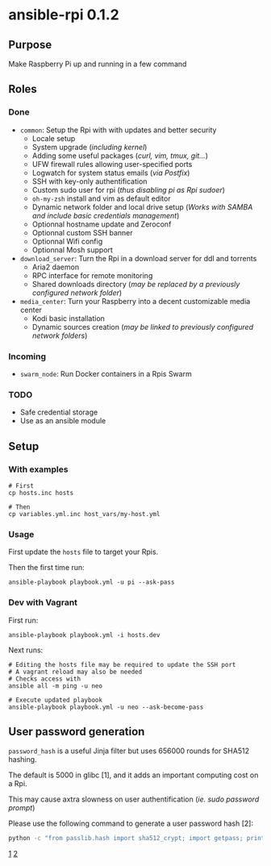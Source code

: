 # ansible-rpi 0.1.2

## Purpose

Make Raspberry Pi up and running in a few command

## Roles

### Done

- `common`: Setup the Rpi with with updates and better security
  - Locale setup
  - System upgrade (*including kernel*)
  - Adding some useful packages (*curl, vim, tmux, git…*)
  - UFW firewall rules allowing user-specified ports
  - Logwatch for system status emails (*via Postfix*)
  - SSH with key-only authentification
  - Custom sudo user for rpi (*thus disabling pi as Rpi sudoer*)
  - `oh-my-zsh` install and vim as default editor
  - Dynamic network folder and local drive setup (*Works with SAMBA and include basic credentials management*)
  - Optionnal hostname update and Zeroconf
  - Optionnal custom SSH banner
  - Optionnal Wifi config
  - Optionnal Mosh support
- `download_server`: Turn the Rpi in a download server for ddl and torrents
  - Aria2 daemon
  - RPC interface for remote monitoring
  - Shared downloads directory (*may be replaced by a previously configured network folder*)
- `media_center`: Turn your Raspberry into a decent customizable media center
  - Kodi basic installation
  - Dynamic sources creation (*may be linked to previously configured network folders*)

### Incoming

- `swarm_node`: Run Docker containers in a Rpis Swarm

### TODO

- Safe credential storage
- Use as an ansible module

## Setup

### With examples

```
# First
cp hosts.inc hosts

# Then
cp variables.yml.inc host_vars/my-host.yml
```

### Usage

First update the `hosts` file to target your Rpis.

Then the first time run:

```
ansible-playbook playbook.yml -u pi --ask-pass
```

### Dev with Vagrant

First run:

```
ansible-playbook playbook.yml -i hosts.dev
```

Next runs:

```
# Editing the hosts file may be required to update the SSH port
# A vagrant reload may also be needed
# Checks access with
ansible all -m ping -u neo

# Execute updated playbook
ansible-playbook playbook.yml -u neo --ask-become-pass
```

## User password generation

`password_hash` is a useful Jinja filter but uses 656000 rounds for SHA512 hashing.

The default is 5000 in glibc [1], and it adds an important computing cost on a Rpi.

This may cause axtra slowness on user authentification (*ie. sudo password prompt*)

Please use the following command to generate a user password hash [2]:

```bash
python -c "from passlib.hash import sha512_crypt; import getpass; print sha512_crypt.encrypt(getpass.getpass(), rounds=5000)"
```

[1](https://github.com/ansible/ansible/issues/15326)
[2](https://docs.ansible.com/ansible/faq.html#how-do-i-generate-crypted-passwords-for-the-user-module)
